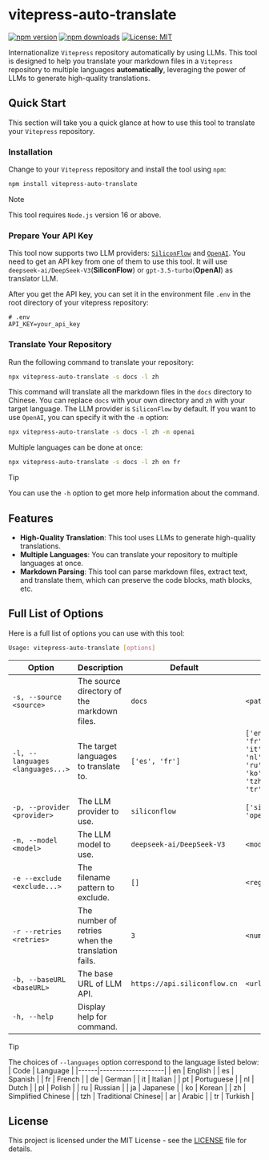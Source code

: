 # vitepress-auto-translate

[![npm version](https://img.shields.io/npm/v/vitepress-auto-translate.svg?logo=npm)](https://www.npmjs.com/package/vitepress-auto-translate)
[![npm downloads](https://img.shields.io/npm/dm/vitepress-auto-translate.svg)](https://www.npmjs.com/package/vitepress-auto-translate)
[![License: MIT](https://img.shields.io/npm/l/vitepress-auto-translate.svg)](https://github.com/xing-junyang/vitepress-auto-translate/blob/master/LICENSE)

Internationalize `Vitepress` repository automatically by using LLMs. This tool is designed to help you translate your markdown files in a `Vitepress` repository to multiple languages **automatically**, leveraging the power of LLMs to generate high-quality translations.

## Quick Start

This section will take you a quick glance at how to use this tool to translate your `Vitepress` repository.

### Installation

Change to your `Vitepress` repository and install the tool using `npm`:

```bash
npm install vitepress-auto-translate
```

> [!NOTE]
> This tool requires `Node.js` version 16 or above.


### Prepare Your API Key

This tool now supports two LLM providers: [`SiliconFlow`](https://siliconflow.cn/zh-cn/) and [`OpenAI`](https://platform.openai.com/docs/guides/language-models). You need to get an API key from one of them to use this tool. It will use `deepseek-ai/DeepSeek-V3`(**SiliconFlow**) or `gpt-3.5-turbo`(**OpenAI**) as translator LLM.

After you get the API key, you can set it in the environment file `.env` in the root directory of your vitepress repository:

```dotenv
# .env
API_KEY=your_api_key
```

### Translate Your Repository

Run the following command to translate your repository:

```bash
npx vitepress-auto-translate -s docs -l zh
```

This command will translate all the markdown files in the `docs` directory to Chinese. You can replace `docs` with your own directory and `zh` with your target language. The LLM provider is `SiliconFlow` by default. If you want to use `OpenAI`, you can specify it with the `-m` option:

```bash
npx vitepress-auto-translate -s docs -l zh -m openai
```

Multiple languages can be done at once:

```bash
npx vitepress-auto-translate -s docs -l zh en fr
```

> [!TIP]
> You can use the `-h` option to get more help information about the command.

## Features

- **High-Quality Translation**: This tool uses LLMs to generate high-quality translations.
- **Multiple Languages**: You can translate your repository to multiple languages at once.
- **Markdown Parsing**: This tool can parse markdown files, extract text, and translate them, which can preserve the code blocks, math blocks, etc.

## Full List of Options

Here is a full list of options you can use with this tool:

```bash
Usage: vitepress-auto-translate [options]
```

| Option                           | Description                                       | Default                      | Choices                                                                                       |
|----------------------------------|---------------------------------------------------|------------------------------|-----------------------------------------------------------------------------------------------|
| `-s, --source <source>`          | The source directory of the markdown files.       | `docs`                       | `<pathname>`                                                                                  |
| `-l, --languages <languages...>` | The target languages to translate to.             | `['es', 'fr']`               | `['en', 'es', 'fr', 'de', 'it', 'pt', 'nl', 'pl', 'ru', 'ja', 'ko', 'zh', 'tzh', 'ar', 'tr']` |
| `-p, --provider <provider>`      | The LLM provider to use.                          | `siliconflow`                | `['siliconflow', 'openai']`                                                                   |
| `-m, --model <model>`            | The LLM model to use.                             | `deepseek-ai/DeepSeek-V3`    | `<model>`                                                                                     |
| `-e --exclude <exclude...>`      | The filename pattern to exclude.                  | `[]`                         | `<regex>`                                                                                     |
| `-r --retries <retries>`         | The number of retries when the translation fails. | `3`                          | `<number>`                                                                                    |
| `-b, --baseURL <baseURL>`        | The base URL of LLM API.                          | `https://api.siliconflow.cn` | `<url>`                                                                                       |
| `-h, --help`                     | Display help for command.                         |                              |                                                                                               |

> [!TIP]
> The choices of `--languages` option correspond to the language listed below:
> | Code | Language           |
> |------|--------------------|
> | en   | English            |
> | es   | Spanish            |
> | fr   | French             |
> | de   | German             |
> | it   | Italian            |
> | pt   | Portuguese         |
> | nl   | Dutch              |
> | pl   | Polish             |
> | ru   | Russian            |
> | ja   | Japanese           |
> | ko   | Korean             |
> | zh   | Simplified Chinese |
> | tzh  | Traditional Chinese|
> | ar   | Arabic             |
> | tr   | Turkish            |


## License

This project is licensed under the MIT License - see the [LICENSE](LICENSE) file for details.
